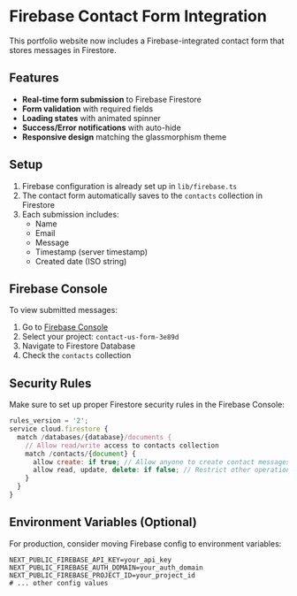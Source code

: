 # Firebase Contact Form Integration

This portfolio website now includes a Firebase-integrated contact form that stores messages in Firestore.

## Features

- **Real-time form submission** to Firebase Firestore
- **Form validation** with required fields
- **Loading states** with animated spinner
- **Success/Error notifications** with auto-hide
- **Responsive design** matching the glassmorphism theme

## Setup

1. Firebase configuration is already set up in `lib/firebase.ts`
2. The contact form automatically saves to the `contacts` collection in Firestore
3. Each submission includes:
   - Name
   - Email
   - Message
   - Timestamp (server timestamp)
   - Created date (ISO string)

## Firebase Console

To view submitted messages:
1. Go to [Firebase Console](https://console.firebase.google.com/)
2. Select your project: `contact-us-form-3e89d`
3. Navigate to Firestore Database
4. Check the `contacts` collection

## Security Rules

Make sure to set up proper Firestore security rules in the Firebase Console:

```javascript
rules_version = '2';
service cloud.firestore {
  match /databases/{database}/documents {
    // Allow read/write access to contacts collection
    match /contacts/{document} {
      allow create: if true; // Allow anyone to create contact messages
      allow read, update, delete: if false; // Restrict other operations
    }
  }
}
```

## Environment Variables (Optional)

For production, consider moving Firebase config to environment variables:

```env
NEXT_PUBLIC_FIREBASE_API_KEY=your_api_key
NEXT_PUBLIC_FIREBASE_AUTH_DOMAIN=your_auth_domain
NEXT_PUBLIC_FIREBASE_PROJECT_ID=your_project_id
# ... other config values
```
